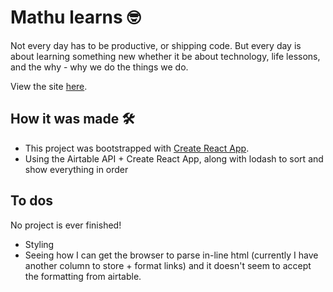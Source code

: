 # Mathu learns 🤓

Not every day has to be productive, or shipping code. But every day is about learning something new whether it be about technology, life lessons, and the why - why we do the things we do. 

View the site [here](https://mathu-learns.netlify.app).

## How it was made 🛠
- This project was bootstrapped with [Create React App](https://github.com/facebook/create-react-app).
- Using the Airtable API + Create React App, along with lodash to sort and show everything in order

## To dos
No project is ever finished!
- Styling
- Seeing how I can get the browser to parse in-line html (currently I have another column to store + format links) and it doesn't seem to accept the formatting from airtable. 
